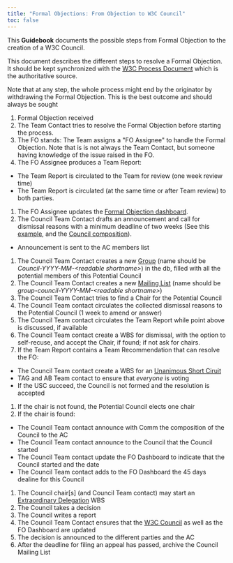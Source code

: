 ```yaml
---
title: "Formal Objections: From Objection to W3C Council"
toc: false
---
```


This **Guidebook** documents the possible steps from Formal Objection to the creation of a W3C Council.

This document describes the different steps to resolve a Formal Objection. It should be kept synchronized with the [W3C Process Document](https://www.w3.org/policies/process/) which is the authoritative source.

Note that at any step, the whole process might end by the originator by withdrawing the Formal Objection. This is the best outcome and should always be sought

1.  Formal Objection received
1.  The Team Contact tries to resolve the Formal Objection before starting the process.
1.  The FO stands: The Team assigns a "FO Assignee" to handle the Formal Objection. Note that is is not always the Team Contact, but someone having knowledge of the issue raised in the FO.
1.  The FO Assignee produces a Team Report:
  *   The Team Report is circulated to the Team for review (one week review time)
  *   The Team Report is circulated (at the same time or after Team review) to both parties.
1.  The FO Assignee updates the [Formal Objection dashboard](https://www.w3.org/Member/wiki/DirectorFOdashboard).
1.  The Council Team Contact drafts an announcement and call for dismissal reasons with a minimum deadline of two weeks (See this [example](https://lists.w3.org/Archives/Member/w3c-ac-members/2024JanMar/0021.html), and the [Council composition](https://www.w3.org/policies/process/#council-composition)).
  *   Announcement is sent to the AC members list
1.  The Council Team Contact creates a new [Group](https://www.w3.org/admin/othergroups/list) (name should be _Council-YYYY-MM-\<readable shortname>_) in the db, filled with all the potential members of this Potential Council
1.  The Council Team Contact creates a new [Mailing List](https://www.w3.org/Systems/Mail/Request/) (name should be _group-council-YYYY-MM-\<readable shortname>_)
1.  The Council Team Contact tries to find a Chair for the Potential Council
1.  The Council Team contact circulates the collected dismissal reasons to the Potential Council (1 week to amend or answer)
1.  The Council Team contact circulates the Team Report while point above is discussed, if available
1.  The Council Team contact create a WBS for dismissal, with the option to self-recuse, and accept the Chair, if found; if not ask for chairs.
1.  If the Team Report contains a Team Recommendation that can resolve the FO:
  *   The Council Team contact create a WBS for an [Unanimous Short Ciruit](https://www.w3.org/policies/process/#council-short-circuit)
  *   TAG and AB Team contact to ensure that _everyone_ is voting
  *   If the USC succeed, the Council is not formed and the resolution is accepted
1.  If the chair is not found, the Potential Council elects one chair
1.  If the chair is found:
  *   The Council Team contact announce with Comm the composition of the Council to the AC
  *   The Council Team contact announce to the Council that the Council started
  *   The Council Team contact update the FO Dashboard to indicate that the Council started and the date
  *   The Council Team contact adds to the FO Dashboard the 45 days dealine for this Council
1.  The Council chair\[s\] (and Council Team contact) may start an [Extraordinary Delegation](https://www.w3.org/policies/process/#council-delegation) WBS
1.  The Council takes a decision
1.  The Council writes a report
1.  The Council Team Contact ensures that the [W3C Council](https://www.w3.org/about/council/) as well as the FO Dashboard are updated
1.  The decision is announced to the different parties and the AC
1.  After the deadline for filing an appeal has passed, archive the Council Mailing List

